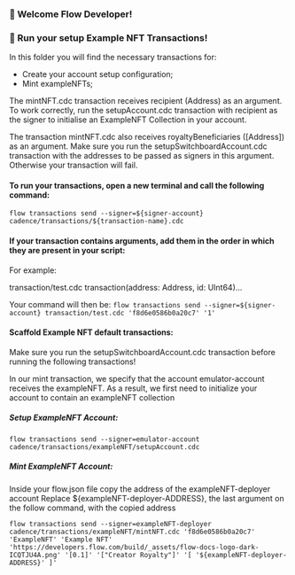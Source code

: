 ### 👋 Welcome Flow Developer!

### 🔨 Run your setup Example NFT Transactions!

In this folder you will find the necessary transactions for:

- Create your account setup configuration;
- Mint exampleNFTs;

The mintNFT.cdc transaction receives recipient (Address) as an argument. To work correctly, run the setupAccount.cdc transaction with recipient as the signer to initialise an ExampleNFT Collection in your account.

The transaction mintNFT.cdc also receives royaltyBeneficiaries ([Address]) as an argument. 
Make sure you run the setupSwitchboardAccount.cdc transaction with the addresses to be passed as signers in this argument. Otherwise your transaction will fail.

#### To run your transactions, open a new terminal and call the following command:

`flow transactions send --signer=${signer-account} cadence/transactions/${transaction-name}.cdc`

#### If your transaction contains arguments, add them in the order in which they are present in your script:

For example:

transaction/test.cdc
transaction(address: Address, id: UInt64)...

Your command will then be:
`flow transactions send --signer=${signer-account} transaction/test.cdc 'f8d6e0586b0a20c7' '1'`

#### Scaffold Example NFT default transactions:

Make sure you run the setupSwitchboardAccount.cdc transaction before running the following transactions!

In our mint transaction, we specify that the account emulator-account receives the exampleNFT.
As a result, we first need to initialize your account to contain an exampleNFT collection

##### Setup ExampleNFT Account:
`flow transactions send --signer=emulator-account cadence/transactions/exampleNFT/setupAccount.cdc`

##### Mint ExampleNFT Account:
Inside your flow.json file copy the address of the exampleNFT-deployer account
Replace ${exampleNFT-deployer-ADDRESS}, the last argument on the follow command, with the copied address

`flow transactions send --signer=exampleNFT-deployer cadence/transactions/exampleNFT/mintNFT.cdc 'f8d6e0586b0a20c7' 'ExampleNFT' 'Example NFT' 'https://developers.flow.com/build/_assets/flow-docs-logo-dark-ICQTJU4A.png' '[0.1]' '["Creator Royalty"]' '[ '${exampleNFT-deployer-ADDRESS}' ]'`